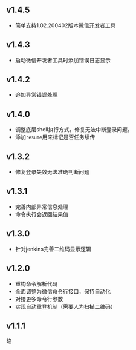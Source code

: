 
## v1.4.5

- 简单支持1.02.200402版本微信开发者工具

## v1.4.3

- 启动微信开发者工具时添加错误日志显示

## v1.4.2

- 追加异常错误处理

## v1.4.0

- 调整底层shell执行方式，修复无法中断登录问题。
- 添加`resume`用来标记是否任务续传

## v1.3.2

- 修复登录失效无法准确判断问题

## v1.3.1

- 完善内部异常信息处理
- 命令执行会返回结果值

## v1.3.0

- 针对jenkins完善二维码显示逻辑

## v1.2.0

- 重构命令解析代码
- 全面调整为微信命令行接口，保持自动化
- 对接更多命令行参数
- 实现自动重登机制（需要人为扫描二维码）

## v1.1.1

略
